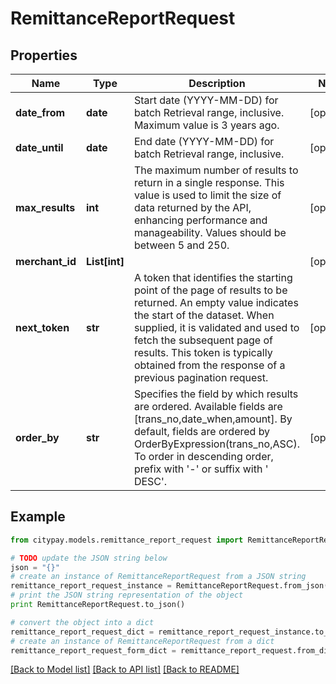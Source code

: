# RemittanceReportRequest


## Properties

Name | Type | Description | Notes
------------ | ------------- | ------------- | -------------
**date_from** | **date** | Start date (YYYY-MM-DD) for batch Retrieval range, inclusive. Maximum value is 3 years ago. | [optional] 
**date_until** | **date** | End date (YYYY-MM-DD) for batch Retrieval range, inclusive. | [optional] 
**max_results** | **int** | The maximum number of results to return in a single response. This value is used to limit the size of data returned by the API, enhancing performance and manageability. Values should be between 5 and 250. | [optional] 
**merchant_id** | **List[int]** |  | [optional] 
**next_token** | **str** | A token that identifies the starting point of the page of results to be returned. An empty value indicates the start of the dataset. When supplied, it is validated and used to fetch the subsequent page of results. This token is typically obtained from the response of a previous pagination request. | [optional] 
**order_by** | **str** | Specifies the field by which results are ordered. Available fields are [trans_no,date_when,amount]. By default, fields are ordered by OrderByExpression(trans_no,ASC). To order in descending order, prefix with &#39;-&#39; or suffix with &#39; DESC&#39;. | [optional] 

## Example

```python
from citypay.models.remittance_report_request import RemittanceReportRequest

# TODO update the JSON string below
json = "{}"
# create an instance of RemittanceReportRequest from a JSON string
remittance_report_request_instance = RemittanceReportRequest.from_json(json)
# print the JSON string representation of the object
print RemittanceReportRequest.to_json()

# convert the object into a dict
remittance_report_request_dict = remittance_report_request_instance.to_dict()
# create an instance of RemittanceReportRequest from a dict
remittance_report_request_form_dict = remittance_report_request.from_dict(remittance_report_request_dict)
```
[[Back to Model list]](../README.md#documentation-for-models) [[Back to API list]](../README.md#documentation-for-api-endpoints) [[Back to README]](../README.md)


